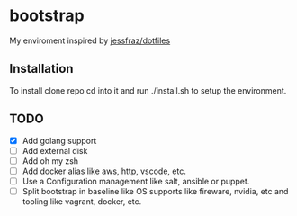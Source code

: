 # bootstrap

My enviroment inspired by [jessfraz/dotfiles](https://github.com/jessfraz/dotfiles)

## Installation

To install clone repo cd into it and run ./install.sh to setup the environment.

## TODO

- [X] Add golang support
- [ ] Add external disk
- [ ] Add oh my zsh
- [ ] Add docker alias like aws, http, vscode, etc.
- [ ] Use a Configuration management like salt, ansible or puppet.
- [ ] Split bootstrap in baseline like OS supports like fireware, nvidia, etc and tooling like vagrant, docker, etc.
